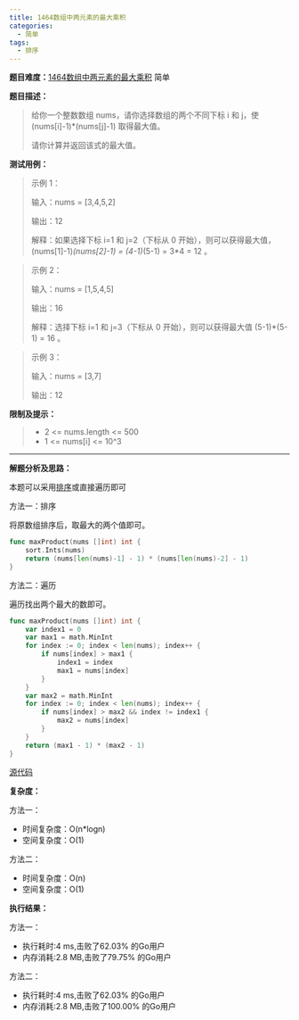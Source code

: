 ```yaml
---
title: 1464数组中两元素的最大乘积
categories:
  - 简单
tags:
  - 排序
---
```


**题目难度：**[1464数组中两元素的最大乘积](https://leetcode.cn/problems/maximum-product-of-two-elements-in-an-array/) 简单

**题目描述：**

> 给你一个整数数组 nums，请你选择数组的两个不同下标 i 和 j，使 (nums[i]-1)*(nums[j]-1) 取得最大值。
>
> 请你计算并返回该式的最大值。

**测试用例：**

> 示例 1：
> 
> 输入：nums = [3,4,5,2]
> 
> 输出：12
> 
> 解释：如果选择下标 i=1 和 j=2（下标从 0 开始），则可以获得最大值，(nums[1]-1)*(nums[2]-1) = (4-1)*(5-1) = 3*4 = 12 。

> 示例 2：
> 
> 输入：nums = [1,5,4,5]
> 
> 输出：16
> 
> 解释：选择下标 i=1 和 j=3（下标从 0 开始），则可以获得最大值 (5-1)*(5-1) = 16 。

> 示例 3：
> 
> 输入：nums = [3,7]
> 
> 输出：12

**限制及提示：**
> - 2 <= nums.length <= 500
> - 1 <= nums[i] <= 10^3

---
**解题分析及思路：**

本题可以采用[排序](../method/sort.md)或直接遍历即可

方法一：排序

将原数组排序后，取最大的两个值即可。

```go
func maxProduct(nums []int) int {
	sort.Ints(nums)
	return (nums[len(nums)-1] - 1) * (nums[len(nums)-2] - 1)
}
```

方法二：遍历

遍历找出两个最大的数即可。
```go
func maxProduct(nums []int) int {
	var index1 = 0
	var max1 = math.MinInt
	for index := 0; index < len(nums); index++ {
		if nums[index] > max1 {
			index1 = index
			max1 = nums[index]
		}
	}
	var max2 = math.MinInt
	for index := 0; index < len(nums); index++ {
		if nums[index] > max2 && index != index1 {
			max2 = nums[index]
		}
	}
	return (max1 - 1) * (max2 - 1)
}
```


[源代码](https://github.com/lomtom/algorithm-go/blob/main/leetcode/1464数组中两元素的最大乘积_test.go)

**复杂度：**

方法一：
- 时间复杂度：O(n*logn)
- 空间复杂度：O(1)

方法二：
- 时间复杂度：O(n)
- 空间复杂度：O(1)

**执行结果：**

方法一：
- 执行耗时:4 ms,击败了62.03% 的Go用户
- 内存消耗:2.8 MB,击败了79.75% 的Go用户

方法二：
- 执行耗时:4 ms,击败了62.03% 的Go用户
- 内存消耗:2.8 MB,击败了100.00% 的Go用户
